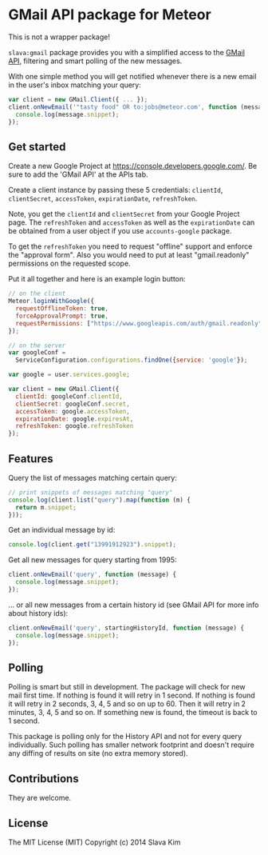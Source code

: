 GMail API package for Meteor
===

This is not a wrapper package!

`slava:gmail` package provides you with a simplified access to the [GMail
API](https://developers.google.com/gmail/api/), filtering and smart polling of
the new messages.

With one simple method you will get notified whenever there is a new email in
the user's inbox matching your query:

```javascript
var client = new GMail.Client({ ... });
client.onNewEmail('"tasty food" OR to:jobs@meteor.com', function (message) {
  console.log(message.snippet);
});
```


## Get started

Create a new Google Project at https://console.developers.google.com/. Be sure
to add the 'GMail API' at the APIs tab.

Create a client instance by passing these 5 credentials: `clientId`,
`clientSecret`, `accessToken`, `expirationDate`, `refreshToken`.

Note, you get the `clientId` and `clientSecret` from your Google Project
page. The `refreshToken` and `accessToken` as well as the `expirationDate` can
be obtained from a user object if you use `accounts-google` package.

To get the `refreshToken` you need to request "offline" support and enforce the
"approval form". Also you would need to put at least "gmail.readonly"
permissions on the requested scope.

Put it all together and here is an example login button:

```javascript
// on the client
Meteor.loginWithGoogle({
  requestOfflineToken: true,
  forceApprovalPrompt: true,
  requestPermissions: ["https://www.googleapis.com/auth/gmail.readonly"]
});

// on the server
var googleConf =
  ServiceConfiguration.configurations.findOne({service: 'google'});

var google = user.services.google;

var client = new GMail.Client({
  clientId: googleConf.clientId,
  clientSecret: googleConf.secret,
  accessToken: google.accessToken,
  expirationDate: google.expiresAt,
  refreshToken: google.refreshToken
});
```


## Features

Query the list of messages matching certain query:

```javascript
// print snippets of messages matching "query"
console.log(client.list("query").map(function (m) {
  return m.snippet;
}));
```

Get an individual message by id:

```javascript
console.log(client.get("13991912923").snippet);
```

Get all new messages for query starting from 1995:

```javascript
client.onNewEmail('query', function (message) {
  console.log(message.snippet);
});
```

... or all new messages from a certain history id (see GMail API for more info
about history ids):


```javascript
client.onNewEmail('query', startingHistoryId, function (message) {
  console.log(message.snippet);
});
```

## Polling

Polling is smart but still in development. The package will check for new mail
first time. If nothing is found it will retry in 1 second. If nothing is found
it will retry in 2 seconds, 3, 4, 5 and so on up to 60. Then it will retry in 2
minutes, 3, 4, 5 and so on. If something new is found, the timeout is back to 1
second.

This package is polling only for the History API and not for every query
individually. Such polling has smaller network footprint and doesn't require
any diffing of results on site (no extra memory stored).

## Contributions

They are welcome.

## License

The MIT License (MIT)
Copyright (c) 2014 Slava Kim

